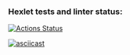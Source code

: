### Hexlet tests and linter status:

[![Actions Status](https://github.com/kava13/frontend-project-lvl2/actions/workflows/hexlet-check.yml/badge.svg)](https://github.com/kava13/frontend-project-lvl2/actions)

[![asciicast](https://asciinema.org/a/lQtn8DypAx84J5KGq0dGZsA61.svg)](https://asciinema.org/a/lQtn8DypAx84J5KGq0dGZsA61)
